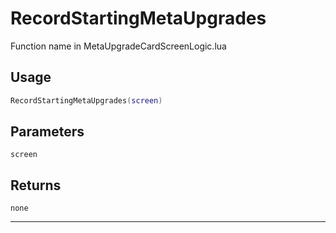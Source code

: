 # RecordStartingMetaUpgrades
Function name in MetaUpgradeCardScreenLogic.lua
## Usage
```lua
RecordStartingMetaUpgrades(screen)
```
## Parameters
`screen`
## Returns
`none`

---